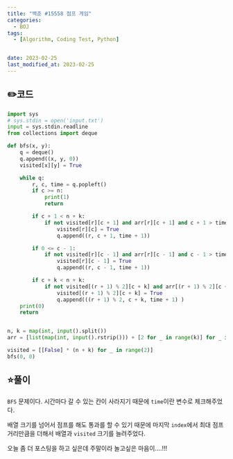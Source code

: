 ```yaml
---
title: "백준 #15558 점프 게임"
categories:
  - BOJ
tags:
  - [Algorithm, Coding Test, Python]


date: 2023-02-25
last_modified_at: 2023-02-25
---
```

## :pencil2:코드

```python
import sys
# sys.stdin = open('input.txt')
input = sys.stdin.readline
from collections import deque

def bfs(x, y):
    q = deque()
    q.append((x, y, 0))
    visited[x][y] = True

    while q:
        r, c, time = q.popleft()
        if c >= n:
            print(1)
            return

        if c + 1 < n + k:
            if not visited[r][c + 1] and arr[r][c + 1] and c + 1 > time:
                visited[r][c] = True
                q.append((r, c + 1, time + 1))

        if 0 <= c - 1:
            if not visited[r][c - 1] and arr[r][c - 1] and c - 1 > time:
                visited[r][c - 1] = True
                q.append((r, c - 1, time + 1))

        if c + k < n + k:
            if not visited[(r + 1) % 2][c + k] and arr[(r + 1) % 2][c + k] and c + k > time:
                visited[(r + 1) % 2][c + k] = True
                q.append(((r + 1) % 2, c + k, time + 1) )
    print(0)
    return


n, k = map(int, input().split())
arr = [list(map(int, input().rstrip())) + [2 for _ in range(k)] for _ in range(2)]

visited = [[False] * (n + k) for _ in range(2)]
bfs(0, 0)

```



## :star:풀이

`BFS` 문제이다. 시간마다 갈 수 있는 칸이 사라지기 때문에 `time`이란 변수로 체크해주었다.

배열 크기를 넘어서 점프를 해도 통과를 할 수 있기 때문에 마지막 `index`에서 최대 점프 거리만큼을 더해서 배열과 `visited` 크기를 늘려주었다.

오늘 좀 더 포스팅을 하고 싶은데 주말이라 놀고싶은 마음이....!!!

